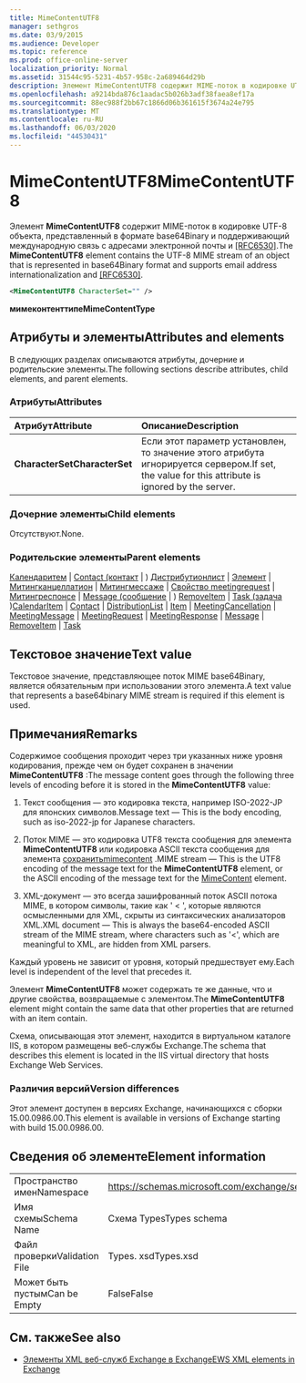 ```yaml
---
title: MimeContentUTF8
manager: sethgros
ms.date: 03/9/2015
ms.audience: Developer
ms.topic: reference
ms.prod: office-online-server
localization_priority: Normal
ms.assetid: 31544c95-5231-4b57-958c-2a689464d29b
description: Элемент MimeContentUTF8 содержит MIME-поток в кодировке UTF-8 объекта, представленный в формате base64Binary и поддерживающий международную связь с адресами электронной почты и [RFC6530].
ms.openlocfilehash: a9214bda876c1aadac5b026b3adf38faea8ef17a
ms.sourcegitcommit: 88ec988f2bb67c1866d06b361615f3674a24e795
ms.translationtype: MT
ms.contentlocale: ru-RU
ms.lasthandoff: 06/03/2020
ms.locfileid: "44530431"
---
```

# <a name="mimecontentutf8"></a><span data-ttu-id="591a3-103">MimeContentUTF8</span><span class="sxs-lookup"><span data-stu-id="591a3-103">MimeContentUTF8</span></span>

<span data-ttu-id="591a3-104">Элемент **MimeContentUTF8** содержит MIME-поток в кодировке UTF-8 объекта, представленный в формате base64Binary и поддерживающий международную связь с адресами электронной почты и [[RFC6530]](http://www.rfc-editor.org/rfc/rfc6530.txt).</span><span class="sxs-lookup"><span data-stu-id="591a3-104">The **MimeContentUTF8** element contains the UTF-8 MIME stream of an object that is represented in base64Binary format and supports email address internationalization and [[RFC6530]](http://www.rfc-editor.org/rfc/rfc6530.txt).</span></span>
  
```XML
<MimeContentUTF8 CharacterSet="" />
```

 <span data-ttu-id="591a3-105">**мимеконтенттипе**</span><span class="sxs-lookup"><span data-stu-id="591a3-105">**MimeContentType**</span></span>
## <a name="attributes-and-elements"></a><span data-ttu-id="591a3-106">Атрибуты и элементы</span><span class="sxs-lookup"><span data-stu-id="591a3-106">Attributes and elements</span></span>

<span data-ttu-id="591a3-107">В следующих разделах описываются атрибуты, дочерние и родительские элементы.</span><span class="sxs-lookup"><span data-stu-id="591a3-107">The following sections describe attributes, child elements, and parent elements.</span></span>
  
### <a name="attributes"></a><span data-ttu-id="591a3-108">Атрибуты</span><span class="sxs-lookup"><span data-stu-id="591a3-108">Attributes</span></span>

|<span data-ttu-id="591a3-109">**Атрибут**</span><span class="sxs-lookup"><span data-stu-id="591a3-109">**Attribute**</span></span>|<span data-ttu-id="591a3-110">**Описание**</span><span class="sxs-lookup"><span data-stu-id="591a3-110">**Description**</span></span>|
|:-----|:-----|
|<span data-ttu-id="591a3-111">**CharacterSet**</span><span class="sxs-lookup"><span data-stu-id="591a3-111">**CharacterSet**</span></span> <br/> |<span data-ttu-id="591a3-112">Если этот параметр установлен, то значение этого атрибута игнорируется сервером.</span><span class="sxs-lookup"><span data-stu-id="591a3-112">If set, the value for this attribute is ignored by the server.</span></span>  <br/> |
   
### <a name="child-elements"></a><span data-ttu-id="591a3-113">Дочерние элементы</span><span class="sxs-lookup"><span data-stu-id="591a3-113">Child elements</span></span>

<span data-ttu-id="591a3-114">Отсутствуют.</span><span class="sxs-lookup"><span data-stu-id="591a3-114">None.</span></span>
  
### <a name="parent-elements"></a><span data-ttu-id="591a3-115">Родительские элементы</span><span class="sxs-lookup"><span data-stu-id="591a3-115">Parent elements</span></span>

<span data-ttu-id="591a3-116">[Календаритем](calendaritem.md)  |  [Contact (контакт](contact.md)  |  ) [Дистрибутионлист](distributionlist.md)  |  [Элемент](item.md)  |  [Митингканцеллатион](meetingcancellation.md)  |  [Митингмессаже](meetingmessage.md)  |  [Свойство meetingrequest](meetingrequest.md)  |  [Митингреспонсе](meetingresponse.md)  |  [Message (сообщение](message-ex15websvcsotherref.md)  |  ) [RemoveItem](removeitem.md)  |  [Task (задача](task.md) )</span><span class="sxs-lookup"><span data-stu-id="591a3-116">[CalendarItem](calendaritem.md) | [Contact](contact.md) | [DistributionList](distributionlist.md) | [Item](item.md) | [MeetingCancellation](meetingcancellation.md) | [MeetingMessage](meetingmessage.md) | [MeetingRequest](meetingrequest.md) | [MeetingResponse](meetingresponse.md) | [Message](message-ex15websvcsotherref.md) | [RemoveItem](removeitem.md) | [Task](task.md)</span></span>
  
## <a name="text-value"></a><span data-ttu-id="591a3-117">Текстовое значение</span><span class="sxs-lookup"><span data-stu-id="591a3-117">Text value</span></span>

<span data-ttu-id="591a3-118">Текстовое значение, представляющее поток MIME base64Binary, является обязательным при использовании этого элемента.</span><span class="sxs-lookup"><span data-stu-id="591a3-118">A text value that represents a base64binary MIME stream is required if this element is used.</span></span>
  
## <a name="remarks"></a><span data-ttu-id="591a3-119">Примечания</span><span class="sxs-lookup"><span data-stu-id="591a3-119">Remarks</span></span>

<span data-ttu-id="591a3-120">Содержимое сообщения проходит через три указанных ниже уровня кодирования, прежде чем он будет сохранен в значении **MimeContentUTF8** :</span><span class="sxs-lookup"><span data-stu-id="591a3-120">The message content goes through the following three levels of encoding before it is stored in the **MimeContentUTF8** value:</span></span> 
  
1. <span data-ttu-id="591a3-121">Текст сообщения — это кодировка текста, например ISO-2022-JP для японских символов.</span><span class="sxs-lookup"><span data-stu-id="591a3-121">Message text — This is the body encoding, such as iso-2022-jp for Japanese characters.</span></span>
    
2. <span data-ttu-id="591a3-122">Поток MIME — это кодировка UTF8 текста сообщения для элемента **MimeContentUTF8** или кодировка ASCII текста сообщения для элемента [сохранитьmimecontent](mimecontent.md) .</span><span class="sxs-lookup"><span data-stu-id="591a3-122">MIME stream — This is the UTF8 encoding of the message text for the **MimeContentUTF8** element, or the ASCII encoding of the message text for the [MimeContent](mimecontent.md) element.</span></span> 
    
3. <span data-ttu-id="591a3-123">XML-документ — это всегда зашифрованный поток ASCII потока MIME, в котором символы, такие как ' \< ', которые являются осмысленными для XML, скрыты из синтаксических анализаторов XML.</span><span class="sxs-lookup"><span data-stu-id="591a3-123">XML document — This is always the base64-encoded ASCII stream of the MIME stream, where characters such as '\<', which are meaningful to XML, are hidden from XML parsers.</span></span>
    
<span data-ttu-id="591a3-124">Каждый уровень не зависит от уровня, который предшествует ему.</span><span class="sxs-lookup"><span data-stu-id="591a3-124">Each level is independent of the level that precedes it.</span></span>
  
<span data-ttu-id="591a3-125">Элемент **MimeContentUTF8** может содержать те же данные, что и другие свойства, возвращаемые с элементом.</span><span class="sxs-lookup"><span data-stu-id="591a3-125">The **MimeContentUTF8** element might contain the same data that other properties that are returned with an item contain.</span></span> 
  
<span data-ttu-id="591a3-126">Схема, описывающая этот элемент, находится в виртуальном каталоге IIS, в котором размещены веб-службы Exchange.</span><span class="sxs-lookup"><span data-stu-id="591a3-126">The schema that describes this element is located in the IIS virtual directory that hosts Exchange Web Services.</span></span>
  
### <a name="version-differences"></a><span data-ttu-id="591a3-127">Различия версий</span><span class="sxs-lookup"><span data-stu-id="591a3-127">Version differences</span></span>

<span data-ttu-id="591a3-128">Этот элемент доступен в версиях Exchange, начинающихся с сборки 15.00.0986.00.</span><span class="sxs-lookup"><span data-stu-id="591a3-128">This element is available in versions of Exchange starting with build 15.00.0986.00.</span></span>
  
## <a name="element-information"></a><span data-ttu-id="591a3-129">Сведения об элементе</span><span class="sxs-lookup"><span data-stu-id="591a3-129">Element information</span></span>

|||
|:-----|:-----|
|<span data-ttu-id="591a3-130">Пространство имен</span><span class="sxs-lookup"><span data-stu-id="591a3-130">Namespace</span></span>  <br/> |https://schemas.microsoft.com/exchange/services/2006/types  <br/> |
|<span data-ttu-id="591a3-131">Имя схемы</span><span class="sxs-lookup"><span data-stu-id="591a3-131">Schema Name</span></span>  <br/> |<span data-ttu-id="591a3-132">Схема Types</span><span class="sxs-lookup"><span data-stu-id="591a3-132">Types schema</span></span>  <br/> |
|<span data-ttu-id="591a3-133">Файл проверки</span><span class="sxs-lookup"><span data-stu-id="591a3-133">Validation File</span></span>  <br/> |<span data-ttu-id="591a3-134">Types. xsd</span><span class="sxs-lookup"><span data-stu-id="591a3-134">Types.xsd</span></span>  <br/> |
|<span data-ttu-id="591a3-135">Может быть пустым</span><span class="sxs-lookup"><span data-stu-id="591a3-135">Can be Empty</span></span>  <br/> |<span data-ttu-id="591a3-136">False</span><span class="sxs-lookup"><span data-stu-id="591a3-136">False</span></span>  <br/> |
   
## <a name="see-also"></a><span data-ttu-id="591a3-137">См. также</span><span class="sxs-lookup"><span data-stu-id="591a3-137">See also</span></span>



- [<span data-ttu-id="591a3-138">Элементы XML веб-служб Exchange в Exchange</span><span class="sxs-lookup"><span data-stu-id="591a3-138">EWS XML elements in Exchange</span></span>](ews-xml-elements-in-exchange.md)

